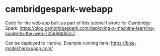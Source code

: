 # cambridgespark-webapp

Code for the web app built as part of this tutorial I wrote for Cambridge Spark: https://blog.cambridgespark.com/deploying-a-machine-learning-model-to-the-web-725688b851c7

Can be deployed to Heroku. Example running here: https://bike-model.herokuapp.com/ 
